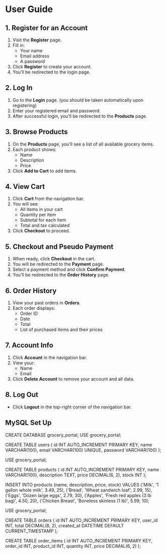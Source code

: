 # User Guide
## 1. Register for an Account
1. Visit the **Register** page.
2. Fill in:
   - Your name
   - Email address
   - A password
3. Click **Register** to create your account.
4. You’ll be redirected to the login page.

## 2. Log In
1. Go to the **Login** page. (you should be taken automatically upon registering)
2. Enter your registered email and password.
3. After successful login, you’ll be redirected to the **Products** page.


## 3. Browse Products
1. On the **Products** page, you’ll see a list of all available grocery items.
2. Each product shows:
   - Name
   - Description
   - Price
3. Click **Add to Cart** to add items.

## 4. View Cart
1. Click **Cart** from the navigation bar.
2. You will see:
   - All items in your cart
   - Quantity per item
   - Subtotal for each item
   - Total and tax calculated
3. Click **Checkout** to proceed.


## 5. Checkout and Pseudo Payment
1. When ready, click **Checkout** in the cart.
2. You will be redirected to the **Payment** page.
3. Select a payment method and click **Confirm Payment**.
4. You’ll be redirected to the **Order History** page.

## 6. Order History
1. View your past orders in **Orders**.
2. Each order displays:
   - Order ID
   - Date
   - Total
   - List of purchased items and their prices


## 7. Account Info
1. Click **Account** in the navigation bar.
2. View your:
   - Name
   - Email
3. Click **Delete Account** to remove your account and all data.

## 8. Log Out
- Click **Logout** in the top-right corner of the navigation bar.


##  MySQL Set Up

CREATE DATABASE grocery_portal;
USE grocery_portal;

CREATE TABLE users (
    id INT AUTO_INCREMENT PRIMARY KEY,
    name VARCHAR(100),
    email VARCHAR(100) UNIQUE,
    password VARCHAR(100)
);

USE grocery_portal;

CREATE TABLE products (
    id INT AUTO_INCREMENT PRIMARY KEY,
    name VARCHAR(100),
    description TEXT,
    price DECIMAL(6, 2),
    stock INT
);

INSERT INTO products (name, description, price, stock) VALUES
('Milk', '1 gallon whole milk', 3.49, 25),
('Bread', 'Wheat sandwich loaf', 2.99, 15),
('Eggs', 'Dozen large eggs', 2.79, 30),
('Apples', 'Fresh red apples (3 lb bag)', 4.50, 20),
('Chicken Breast', 'Boneless skinless (1 lb)', 5.99, 10);


USE grocery_portal;

CREATE TABLE orders (
    id INT AUTO_INCREMENT PRIMARY KEY,
    user_id INT,
    total DECIMAL(8, 2),
    created_at DATETIME DEFAULT CURRENT_TIMESTAMP
);

CREATE TABLE order_items (
    id INT AUTO_INCREMENT PRIMARY KEY,
    order_id INT,
    product_id INT,
    quantity INT,
    price DECIMAL(6, 2)
);
